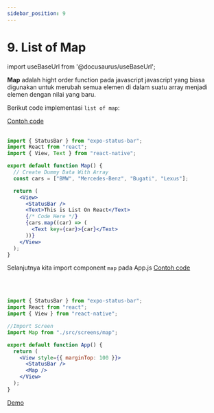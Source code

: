 ```yaml
---
sidebar_position: 9
---
```


# 9. List of Map

import useBaseUrl from '@docusaurus/useBaseUrl';

**Map** adalah hight order function pada javascript javascript yang biasa digunakan untuk merubah semua elemen di dalam suatu array menjadi elemen dengan nilai yang baru.

Berikut code implementasi `list of map`:

<a class="btn-example-code" href="https://github.com/demo-dumbways/ebook-code-results-stage-2/tree/3-frontend-react-js-fundamental/src">
Contoh code
</a>

<br />
<br />

```jsx title=src/screens/map.js
import { StatusBar } from "expo-status-bar";
import React from "react";
import { View, Text } from "react-native";

export default function Map() {
  // Create Dummy Data With Array
  const cars = ["BMW", "Mercedes-Benz", "Bugati", "Lexus"];

  return (
    <View>
      <StatusBar />
      <Text>This is List On React</Text>
      {/* Code Here */}
      {cars.map((car) => (
        <Text key={car}>{car}</Text>
      ))}
    </View>
  );
}
```

Selanjutnya kita import component `map` pada App.js
<a class="btn-example-code" href="https://github.com/demo-dumbways/ebook-code-results-stage-2/tree/3-frontend-react-js-fundamental/src">
Contoh code
</a>

<br />
<br />

```jsx title=App.js
import { StatusBar } from "expo-status-bar";
import React from "react";
import { View } from "react-native";

//Import Screen
import Map from "./src/screens/map";

export default function App() {
  return (
    <View style={{ marginTop: 100 }}>
      <StatusBar />
      <Map />
    </View>
  );
}

```

<div>
<a class="btn-demo" href="https://snack.expo.dev/@demo.dumbways/github.com-demo-dumbways-fundamental-react-native@7.list-of-map">
Demo
</a>
</div>